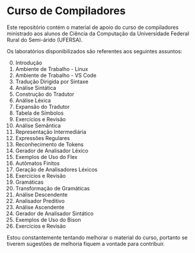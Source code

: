 # Curso de Compiladores

Este repositório contém o material de apoio do curso de compiladores ministrado aos alunos de Ciência da Computação da Universidade Federal Rural do Semi-árido (UFERSA). 

Os laboratórios disponibilizados são referentes aos seguintes assuntos:

00. Introdução
01. Ambiente de Trabalho - Linux
02. Ambiente de Trabalho - VS Code
03. Tradução Dirigida por Sintaxe
04. Análise Sintática
05. Construção do Tradutor
06. Análise Léxica
07. Expansão do Tradutor
08. Tabela de Símbolos
09. Exercícios e Revisão 
10. Análise Semântica
11. Representação Intermediária
12. Expressões Regulares
13. Reconhecimento de Tokens
14. Gerador de Analisador Léxico
15. Exemplos de Uso do Flex
16. Autômatos Finitos
17. Geração de Analisadores Léxicos
18. Exercícios e Revisão
19. Gramáticas
20. Transformação de Gramáticas
21. Análise Descendente
22. Analisador Preditivo
23. Análise Ascendente
24. Gerador de Analisador Sintático
25. Exemplos de Uso do Bison
26. Exercícios e Revisão

Estou constantemente tentando melhorar o material do curso, portanto se tiverem sugestões de melhoria fiquem a vontade para contribuir.
